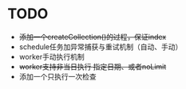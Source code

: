 # TODO

+ ~~添加一个createCollection()的过程，保证index~~
+ schedule任务加异常捕获与重试机制（自动、手动）
+ worker手动执行机制
+ ~~worker支持非当日执行 指定日期、或者noLimit~~
+ 添加一个只执行一次检查